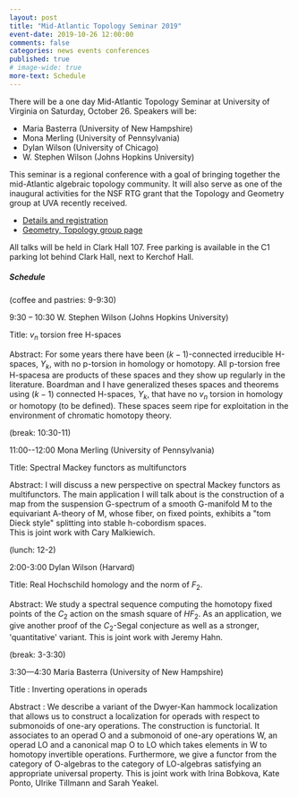 ```yaml
---
layout: post
title: "Mid-Atlantic Topology Seminar 2019"
event-date: 2019-10-26 12:00:00
comments: false
categories: news events conferences 
published: true
# image-wide: true
more-text: Schedule
---
```


There will be a one day Mid-Atlantic Topology Seminar at University of Virginia on Saturday, October 26.
Speakers will be:
 
* Maria Basterra (University of New Hampshire)
* Mona Merling (University of Pennsylvania)
* Dylan Wilson (University of Chicago)
* W. Stephen Wilson (Johns Hopkins University)
 
This seminar is a regional conference with a goal of bringing together the mid-Atlantic algebraic topology community. It will also serve as one of the inaugural activities for the NSF RTG grant that the Topology and Geometry group at UVA recently received.

- [Details and registration](https://math.virginia.edu/geomtop/conferences/)
- [Geometry, Topology group page](https://math.virginia.edu/geomtop/)

<!--more-->

 
All talks will be held in Clark Hall 107. Free parking is available in the C1 parking lot behind Clark Hall, next to Kerchof Hall.
 
##### Schedule

(coffee and pastries: 9-9:30)
 
9:30 – 10:30   W. Stephen Wilson (Johns Hopkins University)

Title:  $v_n$ torsion free H-spaces

Abstract:   For some years there have been $(k-1)$-connected irreducible H-spaces, $Y_k$, with no p-torsion 
in homology or homotopy.  All p-torsion free H-spacesa are products of these spaces and they show up regularly
in the literature.  Boardman and I have generalized theses spaces and theorems using $(k-1)$ connected H-spaces, 
$Y_k$, that have no $v_n$ torsion in homology or homotopy (to be defined).  These spaces seem ripe for exploitation 
in the environment of chromatic homotopy theory.
 
(break: 10:30-11)
 
11:00--12:00  Mona Merling (University of Pennsylvania)

Title: Spectral Mackey functors as multifunctors 
 
Abstract: I will discuss a new perspective on spectral Mackey functors as multifunctors. The main application I will 
talk about is the construction of a map from the suspension G-spectrum of a smooth G-manifold M to the equivariant 
A-theory of M, whose fiber, on fixed points, exhibits a "tom Dieck style" splitting into stable h-cobordism spaces.  
This is joint work with Cary Malkiewich.

(lunch: 12-2)
 
2:00-3:00  Dylan Wilson (Harvard)

Title: Real Hochschild homology and the norm of $F_2$.

Abstract: We study a spectral sequence computing the homotopy fixed points of the $C_2$ action on the smash square
of $HF_2$. As an application, we give another proof of the $C_2$-Segal conjecture as well as a stronger, 'quantitative' 
variant. This is joint work with Jeremy Hahn.
 
(break: 3-3:30)
 
3:30—4:30  Maria Basterra (University of New Hampshire)

Title : Inverting operations in operads
 
Abstract :  We describe a variant of the Dwyer-Kan hammock localization that allows us to construct a localization
for operads with respect to submonoids of one-ary operations.  The construction is functorial.  It associates to an 
operad O and a submonoid of one-ary operations W, an operad LO and a canonical map O to LO which takes elements in W 
to homotopy invertible operations.
Furthermore, we give a functor from the category of O-algebras to the category of LO-algebras satisfying an appropriate 
universal property.
This is joint work with Irina Bobkova, Kate Ponto, Ulrike Tillmann and Sarah Yeakel.
